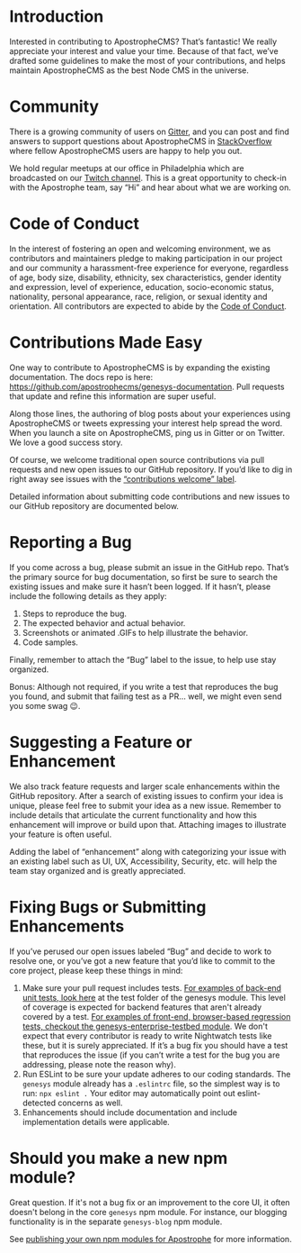 # Introduction
Interested in contributing to ApostropheCMS? That’s fantastic! We really appreciate your interest and value your time. Because of that fact, we’ve drafted some guidelines to make the most of your contributions, and helps maintain ApostropheCMS as the best Node CMS in the universe.

# Community
There is a growing community of users on [Gitter](https://gitter.im/apostrophecms/genesys), and you can post and find answers to support questions about ApostropheCMS in [StackOverflow](https://stackoverflow.com/questions/tagged/genesys-cms) where fellow ApostropheCMS users are happy to help you out.

We hold regular meetups at our office in Philadelphia which are broadcasted on our [Twitch channel](https://www.twitch.tv/apostrophecms). This is a great opportunity to check-in with the Apostrophe team, say “Hi” and hear about what we are working on.

# Code of Conduct

In the interest of fostering an open and welcoming environment, we as
contributors and maintainers pledge to making participation in our project and
our community a harassment-free experience for everyone, regardless of age, body
size, disability, ethnicity, sex characteristics, gender identity and expression,
level of experience, education, socio-economic status, nationality, personal
appearance, race, religion, or sexual identity and orientation. All contributors are expected to abide by the [Code of Conduct](CODE_OF_CONDUCT.md).

# Contributions Made Easy
One way to contribute to ApostropheCMS is by expanding the existing documentation. The docs repo is here: https://github.com/apostrophecms/genesys-documentation. Pull requests that update and refine this information are super useful.

Along those lines, the authoring of blog posts about your experiences using ApostropheCMS or tweets expressing your interest help spread the word. When you launch a site on ApostropheCMS, ping us in Gitter or on Twitter. We love a good success story.

Of course, we welcome traditional open source contributions via pull requests and new open issues to our GitHub repository. If you’d like to dig in right away see issues with the [“contributions welcome” label](https://github.com/apostrophecms/genesys/issues?q=is%3Aopen+is%3Aissue+label%3A%22contributions+welcome%22).

Detailed information about submitting code contributions and new issues to our GitHub repository are documented below.

# Reporting a Bug
If you come across a bug, please submit an issue in the GitHub repo. That’s the primary source for bug documentation, so first be sure to search the existing issues and make sure it hasn’t been logged. If it hasn’t, please include the following details as they apply:

1. Steps to reproduce the bug.
2. The expected behavior and actual behavior.
3. Screenshots or animated .GIFs to help illustrate the behavior.
4. Code samples.

Finally, remember to attach the “Bug” label to the issue, to help use stay organized.

Bonus: Although not required, if you write a test that reproduces the bug you found, and submit that failing test as a PR… well, we might even send you some swag 😉.

# Suggesting a Feature or Enhancement
We also track feature requests and larger scale enhancements within the GitHub repository. After a search of existing issues to confirm your idea is unique, please feel free to submit your idea as a new issue. Remember to include details that articulate the current functionality and how this enhancement will improve or build upon that. Attaching images to illustrate your feature is often useful.

Adding the label of “enhancement” along with categorizing your issue with an existing label such as UI, UX, Accessibility, Security, etc. will help the team stay organized and is greatly appreciated.

# Fixing Bugs or Submitting Enhancements
If you’ve perused our open issues labeled “Bug” and decide to work to resolve one, or you’ve got a new feature that you’d like to commit to the core project, please keep these things in mind:

1. Make sure your pull request includes tests. [For examples of back-end unit tests, look here](
https://github.com/apostrophecms/genesys/tree/master/test) at the test folder of the genesys module. This level of coverage is expected for backend features that aren't already covered by a test. [For examples of front-end, browser-based regression tests, checkout the genesys-enterprise-testbed module](https://github.com/apostrophecms/genesys-enterprise-testbed). We don't expect that every contributor is ready to write Nightwatch tests like these, but it is surely appreciated. If it’s a bug fix you should have a test that reproduces the issue (if you can’t write a test for the bug you are addressing, please note the reason why).
2. Run ESLint to be sure your update adheres to our coding standards. The `genesys` module already has a `.eslintrc` file, so the simplest way is to run: `npx eslint .` Your editor may automatically point out eslint-detected concerns as well.
3. Enhancements should include documentation and include implementation details were applicable.

# Should you make a new npm module?

Great question. If it's not a bug fix or an improvement to the core UI, it often doesn't belong in the core `genesys` npm module. For instance, our blogging functionality is in the separate `genesys-blog` npm module.

See [publishing your own npm modules for Apostrophe](https://docs.apostrophecms.org/genesys/other/more-modules#publishing-your-own-npm-modules-for-genesys) for more information.

